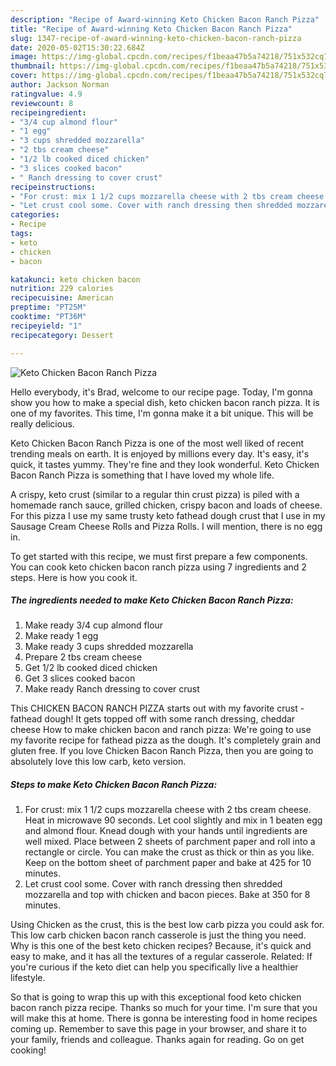 ```yaml
---
description: "Recipe of Award-winning Keto Chicken Bacon Ranch Pizza"
title: "Recipe of Award-winning Keto Chicken Bacon Ranch Pizza"
slug: 1347-recipe-of-award-winning-keto-chicken-bacon-ranch-pizza
date: 2020-05-02T15:30:22.684Z
image: https://img-global.cpcdn.com/recipes/f1beaa47b5a74218/751x532cq70/keto-chicken-bacon-ranch-pizza-recipe-main-photo.jpg
thumbnail: https://img-global.cpcdn.com/recipes/f1beaa47b5a74218/751x532cq70/keto-chicken-bacon-ranch-pizza-recipe-main-photo.jpg
cover: https://img-global.cpcdn.com/recipes/f1beaa47b5a74218/751x532cq70/keto-chicken-bacon-ranch-pizza-recipe-main-photo.jpg
author: Jackson Norman
ratingvalue: 4.9
reviewcount: 8
recipeingredient:
- "3/4 cup almond flour"
- "1 egg"
- "3 cups shredded mozzarella"
- "2 tbs cream cheese"
- "1/2 lb cooked diced chicken"
- "3 slices cooked bacon"
- " Ranch dressing to cover crust"
recipeinstructions:
- "For crust: mix 1 1/2 cups mozzarella cheese with 2 tbs cream cheese. Heat in microwave 90 seconds. Let cool slightly and mix in 1 beaten egg and almond flour. Knead dough with your hands until ingredients are well mixed. Place between 2 sheets of parchment paper and roll into a rectangle or circle. You can make the crust as thick or thin as you like. Keep on the bottom sheet of parchment paper and bake at 425 for 10 minutes."
- "Let crust cool some. Cover with ranch dressing then shredded mozzarella and top with chicken and bacon pieces. Bake at 350 for 8 minutes."
categories:
- Recipe
tags:
- keto
- chicken
- bacon

katakunci: keto chicken bacon 
nutrition: 229 calories
recipecuisine: American
preptime: "PT25M"
cooktime: "PT36M"
recipeyield: "1"
recipecategory: Dessert

---
```



![Keto Chicken Bacon Ranch Pizza](https://img-global.cpcdn.com/recipes/f1beaa47b5a74218/751x532cq70/keto-chicken-bacon-ranch-pizza-recipe-main-photo.jpg)

Hello everybody, it's Brad, welcome to our recipe page. Today, I'm gonna show you how to make a special dish, keto chicken bacon ranch pizza. It is one of my favorites. This time, I'm gonna make it a bit unique. This will be really delicious.

Keto Chicken Bacon Ranch Pizza is one of the most well liked of recent trending meals on earth. It is enjoyed by millions every day. It's easy, it's quick, it tastes yummy. They're fine and they look wonderful. Keto Chicken Bacon Ranch Pizza is something that I have loved my whole life.

A crispy, keto crust (similar to a regular thin crust pizza) is piled with a homemade ranch sauce, grilled chicken, crispy bacon and loads of cheese. For this pizza I use my same trusty keto fathead dough crust that I use in my Sausage Cream Cheese Rolls and Pizza Rolls. I will mention, there is no egg in.


To get started with this recipe, we must first prepare a few components. You can cook keto chicken bacon ranch pizza using 7 ingredients and 2 steps. Here is how you cook it.

<!--inarticleads1-->

##### The ingredients needed to make Keto Chicken Bacon Ranch Pizza:

1. Make ready 3/4 cup almond flour
1. Make ready 1 egg
1. Make ready 3 cups shredded mozzarella
1. Prepare 2 tbs cream cheese
1. Get 1/2 lb cooked diced chicken
1. Get 3 slices cooked bacon
1. Make ready  Ranch dressing to cover crust


This CHICKEN BACON RANCH PIZZA starts out with my favorite crust - fathead dough! It gets topped off with some ranch dressing, cheddar cheese How to make chicken bacon and ranch pizza: We&#39;re going to use my favorite recipe for fathead pizza as the dough. It&#39;s completely grain and gluten free. If you love Chicken Bacon Ranch Pizza, then you are going to absolutely love this low carb, keto version. 

<!--inarticleads2-->

##### Steps to make Keto Chicken Bacon Ranch Pizza:

1. For crust: mix 1 1/2 cups mozzarella cheese with 2 tbs cream cheese. Heat in microwave 90 seconds. Let cool slightly and mix in 1 beaten egg and almond flour. Knead dough with your hands until ingredients are well mixed. Place between 2 sheets of parchment paper and roll into a rectangle or circle. You can make the crust as thick or thin as you like. Keep on the bottom sheet of parchment paper and bake at 425 for 10 minutes.
1. Let crust cool some. Cover with ranch dressing then shredded mozzarella and top with chicken and bacon pieces. Bake at 350 for 8 minutes.


Using Chicken as the crust, this is the best low carb pizza you could ask for. This low carb chicken bacon ranch casserole is just the thing you need. Why is this one of the best keto chicken recipes? Because, it&#39;s quick and easy to make, and it has all the textures of a regular casserole. Related: If you&#39;re curious if the keto diet can help you specifically live a healthier lifestyle. 

So that is going to wrap this up with this exceptional food keto chicken bacon ranch pizza recipe. Thanks so much for your time. I'm sure that you will make this at home. There is gonna be interesting food in home recipes coming up. Remember to save this page in your browser, and share it to your family, friends and colleague. Thanks again for reading. Go on get cooking!
